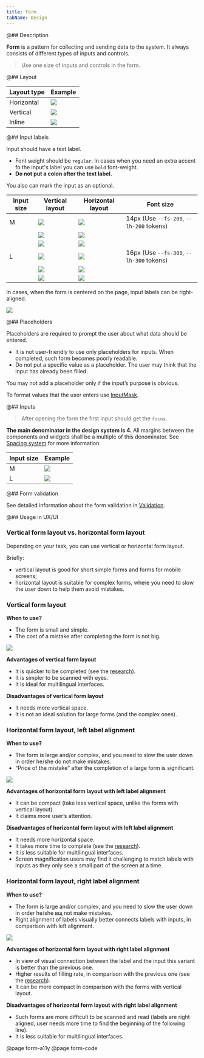 ```yaml
---
title: Form
tabName: Design
---
```


@## Description

**Form** is a pattern for collecting and sending data to the system. It always consists of different types of inputs and controls.

> Use one size of inputs and controls in the form.

@## Layout

| Layout type | Example                      |
| ----------- | ---------------------------- |
| Horizontal  | ![](static/horizontal.png)   |
| Vertical    | ![](static/vertical.png)     |
| Inline      | ![](static/inline.png)       |

@## Input labels

Input should have a text label.

- Font weight should be `regular`. In cases when you need an extra accent fo the input's label you can use `bold` font-weight.
- **Do not put a colon after the text label.**

You also can mark the input as an optional.

| Input size | Vertical layout                                                  | Horizontal layout                                                       | Font size                                |
| ---------- | ---------------------------------------------------------------- | ----------------------------------------------------------------------- | ---------------------------------------- |
| M          | ![](static/input-m.png)       | ![](static/input-left-m.png)       | 14px (Use `--fs-200`, `--lh-200` tokens) |
|            | ![](static/checkbox-m.png) | ![](static/checkbox-left-m.png) |                                          |
|            | ![](static/textarea-m.png) | ![](static/textarea-left-m.png) |                                          |
| L          | ![](static/input-l.png)       | ![](static/input-left-l.png)       | 16px (Use `--fs-300`, `--lh-300` tokens) |
|            | ![](static/checkbox-l.png) | ![](static/checkbox-left-l.png) |                                          |
|            | ![](static/textarea-l.png) | ![](static/textarea-left-l.png) |                                          |

In cases, when the form is centered on the page, input labels can be right-aligned.

![](static/align-center.png)

@## Placeholders

Placeholders are required to prompt the user about what data should be entered.

- It is not user-friendly to use only placeholders for inputs. When completed, such form becomes poorly readable.
- Do not put a specific value as a placeholder. The user may think that the input has already been filled.

You may not add a placeholder only if the input’s purpose is obvious.

To format values that the user enters use [InputMask](/components/input-mask/).

@## Inputs

> After opening the form the first input should get the `focus`.

**The main denominator in the design system is 4.** All margins between the components and widgets shall be a multiple of this denominator. See [Spacing system](/layout/box-system/#spacing_system) for more information.

| Input size | Example           |
| ---------- | ----------------- |
| M          | ![](static/m.png) |
| L          | ![](static/l.png) |

@## Form validation

See detailed information about the form validation in [Validation](/patterns/validation-form/).

@## Usage in UX/UI

### Vertical form layout vs. horizontal form layout

Depending on your task, you can use vertical or horizontal form layout.

Briefly:

- vertical layout is good for short simple forms and forms for mobile screens;
- horizontal layout is suitable for complex forms, where you need to slow the user down to help them avoid mistakes.

### Vertical form layout

**When to use?**

- The form is small and simple.
- The cost of a mistake after completing the form is not big.

![](static/label-1.png)

**Advantages of vertical form layout**

- It is quicker to be completed (see the [research](https://www.uxmatters.com/mt/archives/2006/07/label-placement-in-forms.php)).
- It is simpler to be scanned with eyes.
- It is ideal for multilingual interfaces.

**Disadvantages of vertical form layout**

- It needs more vertical space.
- It is not an ideal solution for large forms (and the complex ones).

### Horizontal form layout, left label alignment

**When to use?**

- The form is large and/or complex, and you need to slow the user down in order he/she do not make mistakes.
- “Price of the mistake” after the completion of a large form is significant.

![](static/label-3.png)

**Advantages of horizontal form layout with left label alignment**

- It can be compact (take less vertical space, unlike the forms with vertical layout).
- It claims more user’s attention.

**Disadvantages of horizontal form layout with left label alignment**

- It needs more horizontal space.
- It takes more time to complete (see the [research](https://www.uxmatters.com/mt/archives/2006/07/label-placement-in-forms.php)).
- It is less suitable for multilingual interfaces.
- Screen magnification users may find it challenging to match labels with inputs as they only see a small part of the screen at a time.

### Horizontal form layout, right label alignment

**When to use?**

- The form is large and/or complex, and you need to slow the user down in order he/she вщ not make mistakes.
- Right alignment of labels visually better connects labels with inputs, in comparison with left alignment.

![](static/label-4.png)

**Advantages of horizontal form layout with right label alignment**

- In view of visual connection between the label and the input this variant is better than the previous one.
- Higher results of filling rate, in comparison with the previous one (see the [research](https://www.uxmatters.com/mt/archives/2006/07/label-placement-in-forms.php)).
- It can be more compact in comparison with the forms with vertical layout.

**Disadvantages of horizontal form layout with right label alignment**

- Such forms are more difficult to be scanned and read (labels are right aligned, user needs more time to find the beginning of the following line).
- It is less suitable for multilingual interfaces.

@page form-a11y
@page form-code
